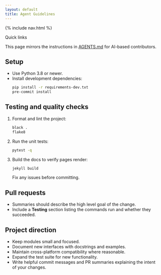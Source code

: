 ```yaml
---
layout: default
title: Agent Guidelines
---
```


{% include nav.html %}

<div id="toc">
  <p class="toc-title">Quick links</p>
</div>

This page mirrors the instructions in [AGENTS.md](../AGENTS.md) for AI-based contributors.

## Setup

- Use Python 3.8 or newer.
- Install development dependencies:
  ```bash
  pip install -r requirements-dev.txt
  pre-commit install
  ```

## Testing and quality checks

1. Format and lint the project:
   ```bash
   black .
   flake8
   ```
2. Run the unit tests:
   ```bash
   pytest -q
   ```
3. Build the docs to verify pages render:
   ```bash
   jekyll build
   ```
   Fix any issues before committing.

## Pull requests

- Summaries should describe the high level goal of the change.
- Include a **Testing** section listing the commands run and whether they succeeded.

## Project direction

- Keep modules small and focused.
- Document new interfaces with docstrings and examples.
- Maintain cross-platform compatibility where reasonable.
- Expand the test suite for new functionality.
- Write helpful commit messages and PR summaries explaining the intent of your changes.
